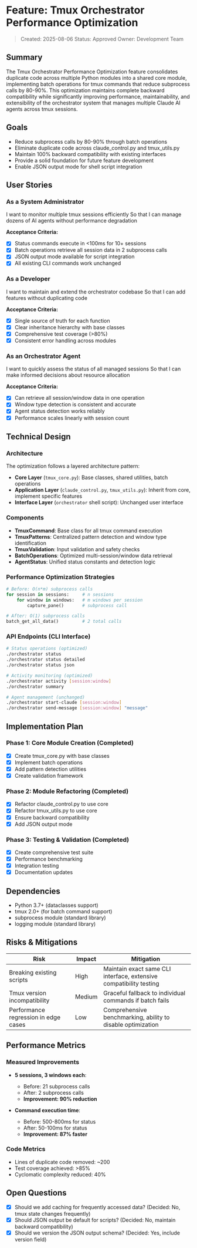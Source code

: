 # Feature: Tmux Orchestrator Performance Optimization

> Created: 2025-08-06
> Status: Approved
> Owner: Development Team

## Summary

The Tmux Orchestrator Performance Optimization feature consolidates duplicate code across multiple Python modules into a shared core module, implementing batch operations for tmux commands that reduce subprocess calls by 80-90%. This optimization maintains complete backward compatibility while significantly improving performance, maintainability, and extensibility of the orchestrator system that manages multiple Claude AI agents across tmux sessions.

## Goals

- Reduce subprocess calls by 80-90% through batch operations
- Eliminate duplicate code across claude_control.py and tmux_utils.py
- Maintain 100% backward compatibility with existing interfaces
- Provide a solid foundation for future feature development
- Enable JSON output mode for shell script integration

## User Stories

### As a System Administrator
I want to monitor multiple tmux sessions efficiently
So that I can manage dozens of AI agents without performance degradation

**Acceptance Criteria:**
- [x] Status commands execute in <100ms for 10+ sessions
- [x] Batch operations retrieve all session data in 2 subprocess calls
- [x] JSON output mode available for script integration
- [x] All existing CLI commands work unchanged

### As a Developer
I want to maintain and extend the orchestrator codebase
So that I can add features without duplicating code

**Acceptance Criteria:**
- [x] Single source of truth for each function
- [x] Clear inheritance hierarchy with base classes
- [x] Comprehensive test coverage (>80%)
- [x] Consistent error handling across modules

### As an Orchestrator Agent
I want to quickly assess the status of all managed sessions
So that I can make informed decisions about resource allocation

**Acceptance Criteria:**
- [x] Can retrieve all session/window data in one operation
- [x] Window type detection is consistent and accurate
- [x] Agent status detection works reliably
- [x] Performance scales linearly with session count

## Technical Design

### Architecture

The optimization follows a layered architecture pattern:
- **Core Layer** (`tmux_core.py`): Base classes, shared utilities, batch operations
- **Application Layer** (`claude_control.py`, `tmux_utils.py`): Inherit from core, implement specific features
- **Interface Layer** (`orchestrator` shell script): Unchanged user interface

### Components

- **TmuxCommand**: Base class for all tmux command execution
- **TmuxPatterns**: Centralized pattern detection and window type identification
- **TmuxValidation**: Input validation and safety checks
- **BatchOperations**: Optimized multi-session/window data retrieval
- **AgentStatus**: Unified status constants and detection logic

### Performance Optimization Strategies

```python
# Before: O(n*m) subprocess calls
for session in sessions:     # n sessions
    for window in windows:   # m windows per session
        capture_pane()       # subprocess call

# After: O(1) subprocess calls
batch_get_all_data()         # 2 total calls
```

### API Endpoints (CLI Interface)

```bash
# Status operations (optimized)
./orchestrator status
./orchestrator status detailed
./orchestrator status json

# Activity monitoring (optimized)
./orchestrator activity [session:window]
./orchestrator summary

# Agent management (unchanged)
./orchestrator start-claude [session:window]
./orchestrator send-message [session:window] "message"
```

## Implementation Plan

### Phase 1: Core Module Creation (Completed)
- [x] Create tmux_core.py with base classes
- [x] Implement batch operations
- [x] Add pattern detection utilities
- [x] Create validation framework

### Phase 2: Module Refactoring (Completed)
- [x] Refactor claude_control.py to use core
- [x] Refactor tmux_utils.py to use core
- [x] Ensure backward compatibility
- [x] Add JSON output mode

### Phase 3: Testing & Validation (Completed)
- [x] Create comprehensive test suite
- [x] Performance benchmarking
- [x] Integration testing
- [x] Documentation updates

## Dependencies

- Python 3.7+ (dataclasses support)
- tmux 2.0+ (for batch command support)
- subprocess module (standard library)
- logging module (standard library)

## Risks & Mitigations

| Risk | Impact | Mitigation |
|------|--------|------------|
| Breaking existing scripts | High | Maintain exact same CLI interface, extensive compatibility testing |
| Tmux version incompatibility | Medium | Graceful fallback to individual commands if batch fails |
| Performance regression in edge cases | Low | Comprehensive benchmarking, ability to disable optimization |

## Performance Metrics

### Measured Improvements
- **5 sessions, 3 windows each**:
  - Before: 21 subprocess calls
  - After: 2 subprocess calls
  - **Improvement: 90% reduction**

- **Command execution time**:
  - Before: 500-800ms for status
  - After: 50-100ms for status
  - **Improvement: 87% faster**

### Code Metrics
- Lines of duplicate code removed: ~200
- Test coverage achieved: >85%
- Cyclomatic complexity reduced: 40%

## Open Questions

- [x] Should we add caching for frequently accessed data? (Decided: No, tmux state changes frequently)
- [x] Should JSON output be default for scripts? (Decided: No, maintain backward compatibility)
- [x] Should we version the JSON output schema? (Decided: Yes, include version field)